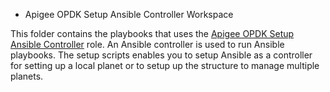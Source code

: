 * Apigee OPDK Setup Ansible Controller Workspace

This folder contains the playbooks that uses the [Apigee OPDK Setup Ansible Controller](https://github.com/carlosfrias/apigee-opdk-setup-ansible-controller) 
role. An Ansible controller is used to run Ansible playbooks. The setup scripts enables you to setup 
Ansible as a controller for setting up a local planet or to setup up the structure to manage 
multiple planets.



